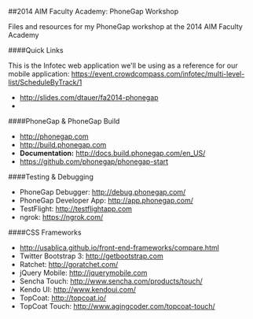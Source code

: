 ##2014 AIM Faculty Academy: PhoneGap Workshop


Files and resources for my PhoneGap workshop at the 2014 AIM Faculty Academy

####Quick Links

This is the Infotec web application we'll be using as a reference for our mobile application:
https://event.crowdcompass.com/infotec/multi-level-list/ScheduleByTrack/1

- http://slides.com/dtauer/fa2014-phonegap
- 



####PhoneGap & PhoneGap Build
- http://phonegap.com
- http://build.phonegap.com
- **Documentation:** http://docs.build.phonegap.com/en_US/
- https://github.com/phonegap/phonegap-start

####Testing & Debugging
- PhoneGap Debugger: http://debug.phonegap.com/
- PhoneGap Developer App: http://app.phonegap.com/
- TestFlight: http://testflightapp.com
- ngrok: https://ngrok.com/


####CSS Frameworks
- http://usablica.github.io/front-end-frameworks/compare.html
- Twitter Bootstrap 3: http://getbootstrap.com
- Ratchet: http://goratchet.com/
- jQuery Mobile: http://jquerymobile.com
- Sencha Touch: http://www.sencha.com/products/touch/
- Kendo UI: http://www.kendoui.com/
- TopCoat: http://topcoat.io/
- TopCoat Touch: http://www.agingcoder.com/topcoat-touch/
